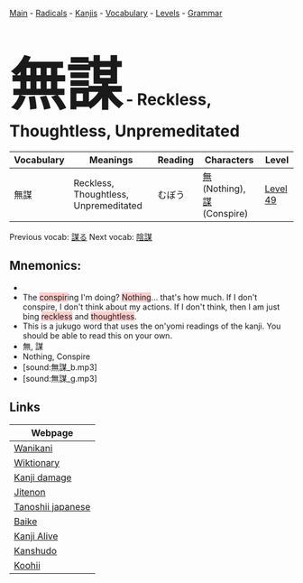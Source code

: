 <style> bigfont {font-size: 100px}</style>
[Main](../README.md) -
[Radicals](../radicals.md) -
[Kanjis](../kanjis.md) -
[Vocabulary](../vocabulary.md) -
[Levels](../levels.md) -
[Grammar](../grammar.md)
# <bigfont> 無謀</bigfont> - Reckless, Thoughtless, Unpremeditated 

| Vocabulary | Meanings | Reading | Characters | Level |
| --- | --- | --- | --- | --- |
| 無謀 | Reckless, Thoughtless, Unpremeditated | むぼう |  [無](../kanjis/無.md) (Nothing), [謀](../kanjis/謀.md) (Conspire) | [Level 49](../levels/wk_level49.md) |

Previous vocab: [謀る](謀る.md) Next vocab: [陰謀](陰謀.md) 

## Mnemonics:

* 
* The <span style="background-color:#ffcccb"> conspir</span>ing I'm doing? <span style="background-color:#ffcccb"> Nothing</span>... that's how much. If I don't conspire, I don't think about my actions. If I don't think, then I am just bing <span style="background-color:#ffcccb"> reckless</span> and <span style="background-color:#ffcccb"> thoughtless</span>.
* This is a jukugo word that uses the on'yomi readings of the kanji. You should be able to read this on your own.
* 無, 謀
* Nothing, Conspire
* [sound:無謀_b.mp3]
* [sound:無謀_g.mp3]


## Links 

| Webpage |
| --- |
| [Wanikani          ](https://www.wanikani.com/kanji/無謀) |
| [Wiktionary        ](https://en.wiktionary.org/wiki/無謀) |
| [Kanji damage      ](http://www.kanjidamage.com/kanji/search?utf8=✓&q=無謀) |
| [Jitenon           ](https://jitenon.com/kanji/無謀) |
| [Tanoshii japanese ](https://www.tanoshiijapanese.com/dictionary/kanji.cfm?k=無謀) |
| [Baike             ](https://baike.baidu.com/item/無謀) |
| [Kanji Alive       ](https://app.kanjialive.com/無謀) |
| [Kanshudo          ](https://www.kanshudo.com/searchmn?q=無謀) |
| [Koohii            ](https://kanji.koohii.com/study/kanji/無謀) |
